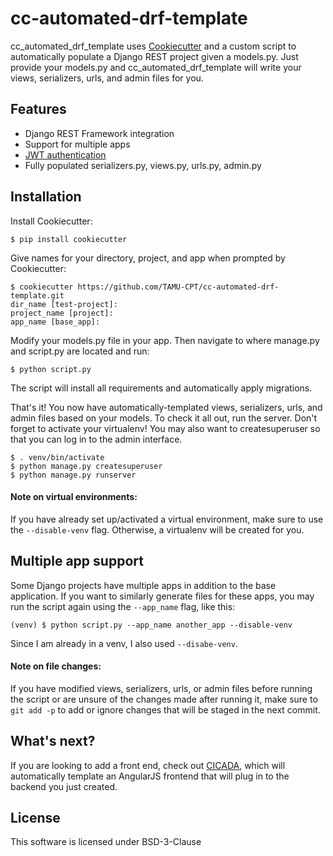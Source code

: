 # cc-automated-drf-template
cc_automated_drf_template uses [Cookiecutter](https://github.com/audreyr/cookiecutter) and a custom script to automatically populate a Django REST project given a models.py. Just 
provide your models.py and cc_automated_drf_template will write your views, serializers, urls, and admin files for you.

## Features
- Django REST Framework integration
- Support for multiple apps
- [JWT authentication](https://getblimp.github.io/django-rest-framework-jwt/)
- Fully populated serializers.py, views.py, urls.py, admin.py

## Installation
Install Cookiecutter:
```console
$ pip install cookiecutter
```
Give names for your directory, project, and app when prompted by Cookiecutter:
```console
$ cookiecutter https://github.com/TAMU-CPT/cc-automated-drf-template.git
dir_name [test-project]:
project_name [project]:
app_name [base_app]:
```
Modify your models.py file in your app. Then navigate to where manage.py and script.py are located and run:
```console
$ python script.py
```
The script will install all requirements and automatically apply migrations.

That's it! You now have automatically-templated views, serializers, urls, and admin files based on your models.
To check it all out, run the server. Don't forget to activate your virtualenv! You may also want to createsuperuser so that
you can log in to the admin interface.
```console
$ . venv/bin/activate
$ python manage.py createsuperuser
$ python manage.py runserver
```

#### Note on virtual environments:
If you have already set up/activated a virtual environment, make sure to use the ```--disable-venv``` flag.
Otherwise, a virtualenv will be created for you. 

## Multiple app support
Some Django projects have multiple apps in addition to the base application.
If you want to similarly generate files for these apps, you may run the script again
using the ```--app_name``` flag, like this:
```console
(venv) $ python script.py --app_name another_app --disable-venv
```
Since I am already in a venv, I also used ```--disabe-venv```.

#### Note on file changes:
If you have modified views, serializers, urls, or admin files before running the script or are
unsure of the changes made after running it, make sure to ```git add -p``` to add or ignore changes
that will be staged in the next commit.

## What's next?
If you are looking to add a front end, check out [CICADA](https://github.com/tamu-cpt/CICADA), which will 
automatically template an AngularJS frontend that will plug in to the backend you just created.

## License
This software is licensed under BSD-3-Clause
